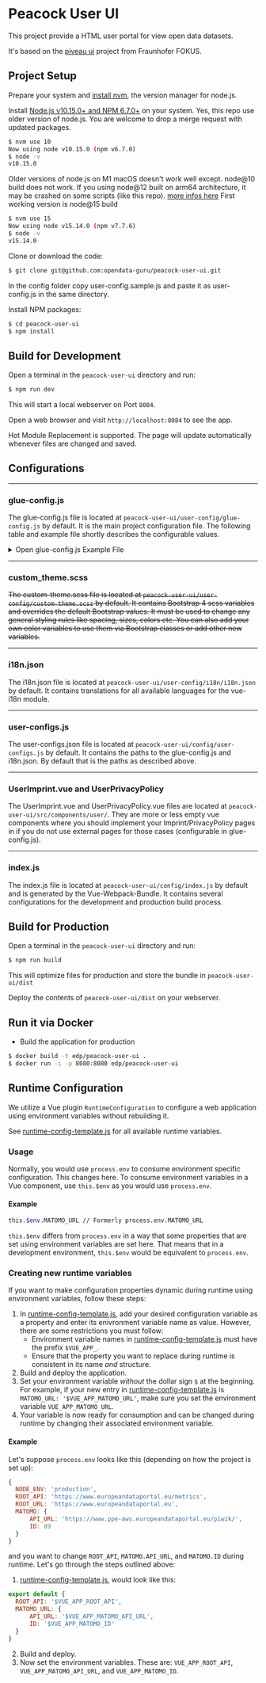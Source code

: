 # Peacock User UI

This project provide a HTML user portal for view open data datasets.

It's based on the [piveau ui](https://github.com/piveau-data/piveau-hub-ui) project from Fraunhofer FOKUS.

## Project Setup

Prepare your system and [install nvm](https://github.com/nvm-sh/nvm/blob/master/README.md#installing-and-updating), the version manager for node.js.

Install [Node.js v10.15.0+ and NPM 6.7.0+](https://nodejs.org/en/) on your system. Yes, this repo use older version of node.js. You are welcome to drop a merge request with updated packages.

```bash
$ nvm use 10
Now using node v10.15.0 (npm v6.7.0)
$ node -v
v10.15.0
```

Older versions of node.js on M1 macOS doesn't work well except. node@10 build does not work. If you using node@12 built on arm64 architecture, it may be crashed on some scripts (like this repo). [more infos here](https://stackoverflow.com/questions/65856300/wasm-code-commit-allocation-failed-process-out-of-memory) First working version is node@15 build

```bash
$ nvm use 15
Now using node v15.14.0 (npm v7.7.6)
$ node -v
v15.14.0
```

Clone or download the code:

```bash
$ git clone git@github.com:opendata-guru/peacock-user-ui.git
```

In the config folder copy user-config.sample.js and paste it as user-config.js in the same directory.

Install NPM packages:

```bash
$ cd peacock-user-ui
$ npm install
```

## Build for Development

Open a terminal in the `peacock-user-ui` directory and run:

```bash
$ npm run dev
```

This will start a local webserver on Port `8084`.

Open a web browser and visit `http://localhost:8084` to see the app.

Hot Module Replacement is supported. The page will update automatically whenever files are changed and saved.

## Configurations

---
### glue-config.js

The glue-config.js file is located at `peacock-user-ui/user-config/glue-config.js` by default. It is the main project configuration file. The following table and example file shortly describes the configurable values.

<details>
<summary>Open glue-config.js Example File</summary>

```javascript

// Import Adapters for data requests
import datasetService from '../src/my-adapter-folder/myDatasetService';
import catalogueService from '../src/my-adapter-folder/myCatalogueService';
import distributionService from '../src/my-adapter-folder/myDistributionService';
import datastoreService from '../src/my-adapter-folder/myDatastoreService';
import gazetteerService from '../src/my-adapter-folder/myGazetteerService';

// Exported Config-Object
export default {
  // The Title of the app. Shown in browser tabs.
  title: 'My Awesome Title',
  // The Base Urls used to fetch data from
  api: {
    baseUrl: 'https://www.the-base-url.to/my/data/endpoints/',
    gazetteerBaseUrl: 'https://www.the-base-url.to/my/gazetteer/data/endpoints/', // TODO: find less hacky solution if the app  uses different APIs to fetch data. Maybe baseUrls: [<url1>, <url2>, ...]
  },
  // Images to add to header/footer
  images: {
    // Images/Logos to add to the Header of the webpage
    headerLogos: [
      {
        // Where to get the image from
        src: 'https://link.to/my-header-logo.png',
        // Where does the image link to
        href: 'https://my-external-logo-url.de' // (optional)
        // How to open the page this image links to
        target: '_blank' // (optional)
        // The alternative description of this image
        description: 'My Awesome Header Logo',
        // The css height of this image
        height: '60px',
        // The css width of this image
        width: 'auto',
      },
    ],
    // Images/Logos to add to the Footer of the webpage.
    footerLogos: [
      {
        // Where to get the image from
        src: 'https://link.to/my-footer-logo.png',
        // Where does the image link to
        href: 'https://my-external-logo-url.de' // (optional)
        // How to open the page this image links to
        target: '_blank' // (optional)
        // The alternative description of this image
        description: 'My Awesome Footer Logo',
        // The css height of this image
        height: '80px',
        // The css width of this image
        width: 'auto',
      },
    ],
  },
  // The default language used
  locale: 'en',
  // The fallback language if no translations for another language is available (Atleast this language must be present and complete in your i18n.json file)
  fallbackLocale: 'en',
  // The services fetch data from somewhere.Each Service has to be Imported at the beginning of this file.
  services: {
    catalogueService,
    datasetService,
    distributionService,
    datastoreService,
    gazetteerService,
  },
  
  themes: {
    // Sets the header Theme. Currently Available: 'primary' XOR 'dark' XOR 'light'.
    header: 'dark',
  },
  // Options to configure Vue Router
  routerOptions: {
    // Defines the base URL of the app. -> https://router.vuejs.org/api/#base
    base: '',
    // available values: "hash" | "history" | "abstract" -> https://router.vuejs.org/api/#mode
    mode: 'hash',
  },
  // Navigation related configurations
  navigation: {
    topnav: {
      // The main navigation configurations
      main: {
        home: {
          // If set: The Home navigation item will link to this url.
          // If not set: The Home navigation item will link to the Home.vue component in peacock-user-ui/src/components/
          href: 'https://link-to-external-url.com/home'
          // Defines where to open the target page
          target: '_self',
          // Defines whether this navigation item is shown or not
          show: true,
        },
        data: {
          show: true,
        },
        maps: {
          show: false,
        },
        about: {
          show: false,
        },
        // Contains Navigation items you want to add to the main navigation.
        append: [
          {
            // Defines the url this navigation element leads to
            href: 'https://www.my-privacy-policy-from-somewhere.de',
            // Defines the icon next to the navigation elements text. Currently using material icons: https://material.io/tools/icons/?style=baseline
            icon: 'rowing',
            // Defines where to open the target page
            target: '_self',
            // The title of this navigation element
            title: 'Privacy Policy',
          },
          {
            href: 'https://www.my-general-imprint.de',
            icon: 'info',
            target: '_self',
            title: 'Imprint',
          },
        ],
        // Defines whether to show icons next to each navigation elements title
        icons: true,
      },
      // The sub navigation configurations
      sub: {
        privacyPolicy: {
          // Defines whether this navigation item is shown or not
          show: true,
          // if set: Defines the url this navigation element leads to
          // if not set: This navigation element will link to the userPrivacyPolicy.vue component in peacock-user-ui/src/components/user
          href: 'https://www.some-url.de/privacy-policy',
          // Defines where to open the target page
          target: '_self',
        },
        imprint: {
          // Defines whether this navigation item is shown or not
          show: true,
          // if set: Defines the url this navigation element leads to
          // if not set: This navigation element will link to the userImprint.vue component in peacock-user-ui/src/components/user
          href: 'https://www.some-url.de/imprint',
          // Defines where to open the target page
          target: '_self',
        },
      },
    },
  },
};

```

</details>

---

### custom_theme.scss

<del>The custom-theme.scss file is located at `peacock-user-ui/user-config/custom-theme.scss` by default. It contains Bootstrap 4 scss variables and overrides the default Bootstrap values. It must be used to change any general styling rules like spacing, sizes, colors etc. You can also add your own color variables to use them via Bootstrap classes or add other new variables.</del>

---

### i18n.json

The i18n.json file is located at `peacock-user-ui/user-config/i18n/i18n.json` by default. It contains translations for all available languages for the vue-i18n module.

---

### user-configs.js

The user-configs.json file is located at `peacock-user-ui/config/user-configs.js` by default. It contains the paths to the glue-config.js and i18n.json. By default that is the paths as described above.

---

### UserImprint.vue and UserPrivacyPolicy

The UserImprint.vue and UserPrivacyPolicy.vue files are located at `peacock-user-ui/src/components/user/`. They are more or less empty vue components where you should implement your Imprint/PrivacyPolicy pages in if you do not use external pages for those cases (configurable in glue-config.js).

---

### index.js

The index.js file is located at `peacock-user-ui/config/index.js` by default and is generated by the Vue-Webpack-Bundle. It contains several configurations for the development and production build process.

## Build for Production

Open a terminal in the `peacock-user-ui` directory and run:

```bash
$ npm run build
```

This will optimize files for production and store the bundle in
  `peacock-user-ui/dist`

Deploy the contents of `peacock-user-ui/dist` on your webserver.

## Run it via Docker

- Build the application for production

```bash
$ docker build -t edp/peacock-user-ui .
$ docker run -i -p 8080:8080 edp/peacock-user-ui
```

## Runtime Configuration

We utilize a Vue plugin `RuntimeConfiguration` to configure a web application using environment variables without rebuilding it.

See [runtime-config-template.js](./src/utils/runtimeconfig/runtime-config-template.js) for all available runtime variables.

### Usage

Normally, you would use `process.env` to consume environment specific configuration. This changes here.
To consume environment variables in a Vue component, use `this.$env` as you would use `process.env`.

#### Example

```bash
this.$env.MATOMO_URL // Formerly process.env.MATOMO_URL
```

`this.$env` differs from `process.env` in a way that some properties that are set using environment variables are set here. That means that in a development environment, `this.$env` would be equivalent to `process.env`.

### Creating new runtime variables

If you want to make configuration properties dynamic during runtime using environment variables, follow these steps:

1. In [runtime-config-template.js](./src/utils/runtimeconfig/runtime-config-template.js), add your desired configuration variable as a property and enter its enivronment variable name as value. However, there are some restrictions you must follow:
    - Environment variable names in [runtime-config-template.js](./src/utils/runtimeconfig/runtime-config-template.js) must have the prefix `$VUE_APP_`.
    - Ensure that the property you want to replace during runtime is consistent in its name *and* structure.
2. Build and deploy the application.
3. Set your environment variable *without* the dollar sign `$` at the beginning. For example, if your new entry in [runtime-config-template.js](./src/utils/runtimeconfig/runtime-config-template.js) is `MATOMO_URL: '$VUE_APP_MATOMO_URL'`, make sure you set the environment variable `VUE_APP_MATOMO_URL`.
4. Your  variable is now ready for consumption and can be changed during runtime by changing their associated environment variable.

#### Example

Let's suppose `process.env` looks like this (depending on how the project is set up):
```javascript
{
  NODE_ENV: 'production',
  ROOT_API: 'https://www.europeandataportal.eu/metrics',
  ROOT_URL: 'https://www.europeandataportal.eu',
  MATOMO: {
      API_URL: 'https://www.ppe-aws.europeandataportal.eu/piwik/',
      ID: 89
  }
}
```

and you want to change `ROOT_API`, `MATOMO.API_URL`, and `MATOMO.ID` during runtime. Let's go through the steps outlined above:

1. [runtime-config-template.js](./src/utils/runtimeconfig/runtime-config-template.js), would look like this:
```javascript
export default {
  ROOT_API: '$VUE_APP_ROOT_API',
  MATOMO_URL: {
      API_URL: '$VUE_APP_MATOMO_API_URL',
      ID: '$VUE_APP_MATOMO_ID'
  }
}
```
2. Build and deploy.
3. Now set the environment variables. These are: `VUE_APP_ROOT_API`, `VUE_APP_MATOMO_API_URL`, and `VUE_APP_MATOMO_ID`.
